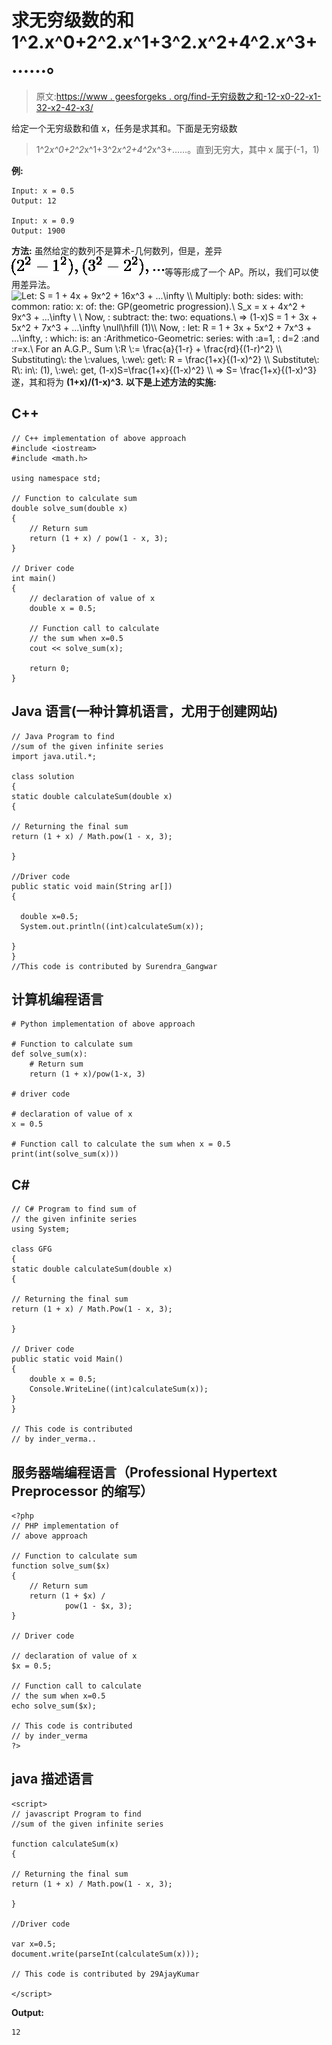 # 求无穷级数的和 1^2.x^0+2^2.x^1+3^2.x^2+4^2.x^3+……。

> 原文:[https://www . geesforgeks . org/find-无穷级数之和-12-x0-22-x1-32-x2-42-x3/](https://www.geeksforgeeks.org/find-the-sum-of-infinite-series-12-x0-22-x1-32-x2-42-x3/)

给定一个无穷级数和值 x，任务是求其和。下面是无穷级数

> 1^2*x^0+2^2*x^1+3^2*x^2+4^2*x^3+……。直到无穷大，其中 x 属于(-1，1)

**例:**

```
Input: x = 0.5
Output: 12

Input: x = 0.9
Output: 1900
```

**方法:**
虽然给定的数列不是算术-几何数列，但是，差异![(2^2-1^2), (3^2-2^2), ...  ](img/23e145ac35ed1481dff561a2023b1da1.png "Rendered by QuickLaTeX.com")等等形成了一个 AP。所以，我们可以使用差异法。
![Let\: S = 1 + 4x + 9x^2 + 16x^3 + ...\infty \\\\ Multiply\: both\: sides\: with\: common\: ratio\: x\: of\: the\: GP(geometric progression).\\ S_x = x + 4x^2 + 9x^3 + ...\infty \\ \\ Now, \: subtract\: the\: two\: equations.\\ => (1-x)S = 1 + 3x + 5x^2 + 7x^3 + ...\infty \null\hfill (1)\\\\ Now, \: let\: R = 1 + 3x + 5x^2 + 7x^3 + ...\infty, \: which\: is\: an \:Arithmetico-Geometric\: series\: with \:a=1, \: d=2 \:and \:r=x.\\ For an A.G.P., $Sum \:R \:= \frac{a}{1-r} + \frac{rd}{(1-r)^2} \\ Substituting\: the \:values, \:we\: get\: R = \frac{1+x}{(1-x)^2} \\ Substitute\: R\: in\: (1), \:we\: get, (1-x)S=\frac{1+x}{(1-x)^2} \\ => S= \frac{1+x}{(1-x)^3}$  ](img/d212677f3c901d3ee791739939ce98a8.png "Rendered by QuickLaTeX.com")
遂，其和将为 **(1+x)/(1-x)^3.**
**以下是上述方法的实施:**

## C++

```
// C++ implementation of above approach
#include <iostream>
#include <math.h>

using namespace std;

// Function to calculate sum
double solve_sum(double x)
{
    // Return sum
    return (1 + x) / pow(1 - x, 3);
}

// Driver code
int main()
{
    // declaration of value of x
    double x = 0.5;

    // Function call to calculate
    // the sum when x=0.5
    cout << solve_sum(x);

    return 0;
}
```

## Java 语言(一种计算机语言，尤用于创建网站)

```
// Java Program to find
//sum of the given infinite series
import java.util.*;

class solution
{
static double calculateSum(double x)
{

// Returning the final sum
return (1 + x) / Math.pow(1 - x, 3);

}

//Driver code
public static void main(String ar[])
{

  double x=0.5;
  System.out.println((int)calculateSum(x));

}
}
//This code is contributed by Surendra_Gangwar
```

## 计算机编程语言

```
# Python implementation of above approach

# Function to calculate sum
def solve_sum(x):
    # Return sum
    return (1 + x)/pow(1-x, 3)

# driver code

# declaration of value of x
x = 0.5

# Function call to calculate the sum when x = 0.5
print(int(solve_sum(x)))
```

## C#

```
// C# Program to find sum of
// the given infinite series
using System;

class GFG
{
static double calculateSum(double x)
{

// Returning the final sum
return (1 + x) / Math.Pow(1 - x, 3);

}

// Driver code
public static void Main()
{
    double x = 0.5;
    Console.WriteLine((int)calculateSum(x));
}
}

// This code is contributed
// by inder_verma..
```

## 服务器端编程语言（Professional Hypertext Preprocessor 的缩写）

```
<?php
// PHP implementation of
// above approach

// Function to calculate sum
function solve_sum($x)
{
    // Return sum
    return (1 + $x) /
            pow(1 - $x, 3);
}

// Driver code

// declaration of value of x
$x = 0.5;

// Function call to calculate
// the sum when x=0.5
echo solve_sum($x);

// This code is contributed
// by inder_verma
?>
```

## java 描述语言

```
<script>
// javascript Program to find
//sum of the given infinite series

function calculateSum(x)
{

// Returning the final sum
return (1 + x) / Math.pow(1 - x, 3);

}

//Driver code

var x=0.5;
document.write(parseInt(calculateSum(x)));

// This code is contributed by 29AjayKumar

</script>
```

**Output:** 

```
12
```